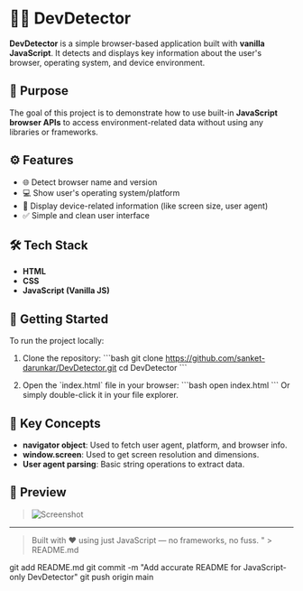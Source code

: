 # 🕵️‍♂️ DevDetector

**DevDetector** is a simple browser-based application built with **vanilla JavaScript**. It detects and displays key information about the user's browser, operating system, and device environment.

## 🎯 Purpose

The goal of this project is to demonstrate how to use built-in **JavaScript browser APIs** to access environment-related data without using any libraries or frameworks.

## ⚙️ Features

- 🌐 Detect browser name and version
- 💻 Show user's operating system/platform
- 📱 Display device-related information (like screen size, user agent)
- ✅ Simple and clean user interface

## 🛠 Tech Stack

- **HTML**
- **CSS**
- **JavaScript (Vanilla JS)**

## 🚀 Getting Started

To run the project locally:

1. Clone the repository:
   \`\`\`bash
   git clone https://github.com/sanket-darunkar/DevDetector.git
   cd DevDetector
   \`\`\`

2. Open the \`index.html\` file in your browser:
   \`\`\`bash
   open index.html
   \`\`\`
   Or simply double-click it in your file explorer.

## 📘 Key Concepts

- **navigator object**: Used to fetch user agent, platform, and browser info.
- **window.screen**: Used to get screen resolution and dimensions.
- **User agent parsing**: Basic string operations to extract data.

## 📸 Preview

> ![Screenshot](https://via.placeholder.com/600x300.png?text=DevDetector+Preview)

---

> Built with ❤️ using just JavaScript — no frameworks, no fuss.
" > README.md

git add README.md
git commit -m "Add accurate README for JavaScript-only DevDetector"
git push origin main
